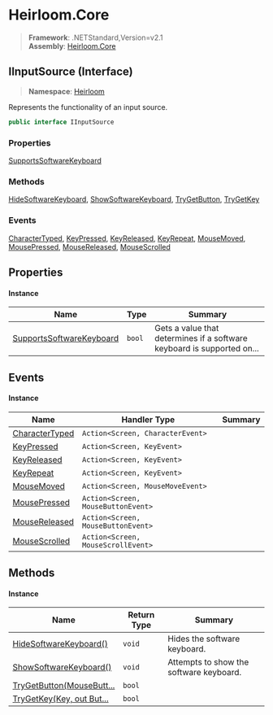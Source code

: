 # Heirloom.Core

> **Framework**: .NETStandard,Version=v2.1  
> **Assembly**: [Heirloom.Core][0]

## IInputSource (Interface)

> **Namespace**: [Heirloom][0]

Represents the functionality of an input source.

```cs
public interface IInputSource
```

### Properties

[SupportsSoftwareKeyboard][1]

### Methods

[HideSoftwareKeyboard][2], [ShowSoftwareKeyboard][3], [TryGetButton][4], [TryGetKey][5]

### Events

[CharacterTyped][6], [KeyPressed][7], [KeyReleased][8], [KeyRepeat][9], [MouseMoved][10], [MousePressed][11], [MouseReleased][12], [MouseScrolled][13]

## Properties

#### Instance

| Name                          | Type   | Summary                                                                |
|-------------------------------|--------|------------------------------------------------------------------------|
| [SupportsSoftwareKeyboard][1] | `bool` | Gets a value that determines if a software keyboard is supported on... |

## Events

#### Instance

| Name                | Handler Type                       | Summary |
|---------------------|------------------------------------|---------|
| [CharacterTyped][6] | `Action<Screen, CharacterEvent>`   |         |
| [KeyPressed][7]     | `Action<Screen, KeyEvent>`         |         |
| [KeyReleased][8]    | `Action<Screen, KeyEvent>`         |         |
| [KeyRepeat][9]      | `Action<Screen, KeyEvent>`         |         |
| [MouseMoved][10]    | `Action<Screen, MouseMoveEvent>`   |         |
| [MousePressed][11]  | `Action<Screen, MouseButtonEvent>` |         |
| [MouseReleased][12] | `Action<Screen, MouseButtonEvent>` |         |
| [MouseScrolled][13] | `Action<Screen, MouseScrollEvent>` |         |

## Methods

#### Instance

| Name                           | Return Type | Summary                                 |
|--------------------------------|-------------|-----------------------------------------|
| [HideSoftwareKeyboard()][2]    | `void`      | Hides the software keyboard.            |
| [ShowSoftwareKeyboard()][3]    | `void`      | Attempts to show the software keyboard. |
| [TryGetButton(MouseButt...][4] | `bool`      |                                         |
| [TryGetKey(Key, out But...][5] | `bool`      |                                         |

[0]: ../../Heirloom.Core.md
[1]: IInputSource/SupportsSoftwareKeyboard.md
[2]: IInputSource/HideSoftwareKeyboard.md
[3]: IInputSource/ShowSoftwareKeyboard.md
[4]: IInputSource/TryGetButton.md
[5]: IInputSource/TryGetKey.md
[6]: IInputSource/CharacterTyped.md
[7]: IInputSource/KeyPressed.md
[8]: IInputSource/KeyReleased.md
[9]: IInputSource/KeyRepeat.md
[10]: IInputSource/MouseMoved.md
[11]: IInputSource/MousePressed.md
[12]: IInputSource/MouseReleased.md
[13]: IInputSource/MouseScrolled.md
